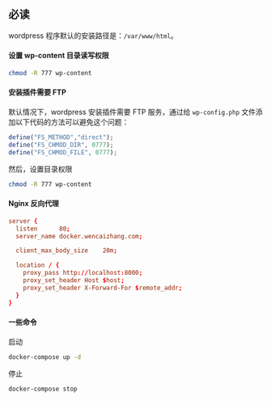 
## 必读

wordpress 程序默认的安装路径是：`/var/www/html`。

#### 设置 wp-content 目录读写权限

```bash
chmod -R 777 wp-content
```

#### 安装插件需要 FTP
默认情况下，wordpress 安装插件需要 FTP 服务，通过给 `wp-config.php` 文件添加以下代码的方法可以避免这个问题：

```php
define("FS_METHOD","direct");
define("FS_CHMOD_DIR", 0777);
define("FS_CHMOD_FILE", 0777);
```

然后，设置目录权限

```bash
chmod -R 777 wp-content
```

#### Nginx 反向代理

```conf
server {
  listen      80;
  server_name docker.wencaizhang.com;

  client_max_body_size    20m;

  location / {
    proxy_pass http://localhost:8000;
    proxy_set_header Host $host;
    proxy_set_header X-Forward-For $remote_addr;
  }
}
```

#### 一些命令

启动
```bash
docker-compose up -d
```

停止
```bash
docker-compose stop
```
